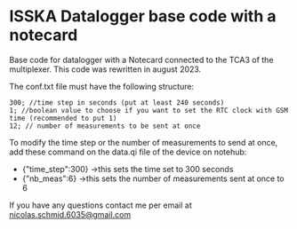 # ISSKA Datalogger base code with a notecard
Base code for datalogger with a Notecard connected to the TCA3 of the multiplexer. This code was rewritten in august 2023.

The conf.txt file must have the following structure:
```
300; //time step in seconds (put at least 240 seconds)
1; //boolean value to choose if you want to set the RTC clock with GSM time (recommended to put 1)
12; // number of measurements to be sent at once
```

To modify the time step or the number of measurements to send at once, add these command on the data.qi file of the device on notehub:

* {"time_step":300} ->this sets the time set to 300 seconds
* {"nb_meas":6} ->this sets the number of measurements sent at once to 6


If you have any questions contact me per email at nicolas.schmid.6035@gmail.com
